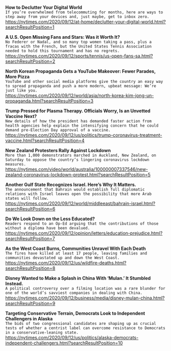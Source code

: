 **How to Declutter Your Digital World**\
`If you’re overwhelmed from telecommuting for months, here are ways to step away from your devices and, just maybe, get to inbox zero.`\
https://nytimes.com/2020/09/12/at-home/declutter-your-digital-world.html?searchResultPosition=1

**A U.S. Open Missing Fans and Stars: Was it Worth It?**\
`No Federer or Nadal, and so many top women taking a pass, plus a fracas with the French, but the United States Tennis Association needed to hold this tournament and has no regrets.`\
https://nytimes.com/2020/09/12/sports/tennis/us-open-fans-sa.html?searchResultPosition=2

**North Korean Propaganda Gets a YouTube Makeover: Fewer Parades, More Pizza**\
`YouTube and other social media platforms give the country an easy way to spread propaganda and push a more modern, upbeat message: We’re just like you.`\
https://nytimes.com/2020/09/12/world/asia/north-korea-kim-jong-un-propaganda.html?searchResultPosition=3

**Trump Pressed for Plasma Therapy. Officials Worry, Is an Unvetted Vaccine Next?**\
`New details of how the president has demanded faster action from health agencies help explain the intensifying concern that he could demand pre-Election Day approval of a vaccine.`\
https://nytimes.com/2020/09/12/us/politics/trump-coronavirus-treatment-vaccine.html?searchResultPosition=4

**New Zealand Protesters Rally Against Lockdown**\
`More than 1,000 demonstrators marched in Auckland, New Zealand, on Saturday to oppose the country’s lingering coronavirus lockdown measures.`\
https://nytimes.com/video/world/australia/100000007337546/new-zealand-coronavirus-lockdown-protest.html?searchResultPosition=5

**Another Gulf State Recognizes Israel. Here’s Why It Matters.**\
`The announcement that Bahrain would establish full diplomatic relations with Israel leaves open the possibility that more Arab states will follow.`\
https://nytimes.com/2020/09/12/world/middleeast/bahrain-israel.html?searchResultPosition=6

**Do We Look Down on the Less Educated?**\
`Readers respond to an Op-Ed arguing that the contributions of those without a diploma have been devalued.`\
https://nytimes.com/2020/09/12/opinion/letters/education-prejudice.html?searchResultPosition=7

**As the West Coast Burns, Communities Unravel With Each Death**\
`The fires have killed at least 17 people, leaving families and communities devastated up and down the West Coast.`\
https://nytimes.com/2020/09/12/us/wildfire-deaths.html?searchResultPosition=8

**Disney Wanted to Make a Splash in China With ‘Mulan.’ It Stumbled Instead.**\
`A political controversy over a filming location was a rare blunder for one of the world’s savviest companies in dealing with China.`\
https://nytimes.com/2020/09/12/business/media/disney-mulan-china.html?searchResultPosition=9

**Targeting Conservative Terrain, Democrats Look to Independent Challengers in Alaska**\
`The bids of two congressional candidates are shaping up as crucial tests of whether a centrist label can overcome resistance to Democrats in a conservative-leaning state.`\
https://nytimes.com/2020/09/12/us/politics/alaska-democrats-independent-challengers.html?searchResultPosition=10

